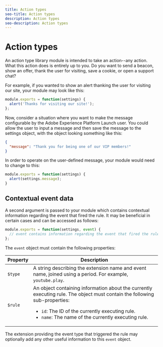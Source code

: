 ```yaml
---
title: Action types
seo-title: Action types
description: Action types
seo-description: Action types
---
```


# Action types

An action type library module is intended to take an action--any action. What this action does is entirely up to you. Do you want to send a beacon, show an offer, thank the user for visiting, save a cookie, or open a support chat?

For example, if you wanted to show an alert thanking the user for visiting our site, your module may look like this:

```js
module.exports = function(settings) {
  alert('Thanks for visiting our site!');
};
```

Now, consider a situation where you want to make the message configurable by the Adobe Experience Platform Launch user. You could allow the user to input a message and then save the message to the settings object, with the object looking something like this:

```json
{
  "message": "Thank you for being one of our VIP members!"
}
```

In order to operate on the user-defined message, your module would need to change to this:

```js
module.exports = function(settings) {
  alert(settings.message);
}
```

## Contextual event data

A second argument is passed to your module which contains contextual information regarding the event that fired the rule. It may be beneficial in certain cases and can be accessed as follows:

```js
module.exports = function(settings, event) {
  // event contains information regarding the event that fired the rule
};
```

The `event` object must contain the following properties:

| Property | Description |
| --- | --- |
| `$type` | A string describing the extension name and event name, joined using a period. For example, `youtube.play`. |
| `$rule` | An object containing information about the currently executing rule. The object must contain the following sub-properties:<ul><li>`id`: The ID of the currently executing rule.</li><li>`name`: The name of the currently executing rule.</li></ul> |

The extension providing the event type that triggered the rule may optionally add any other useful information to this `event` object.
